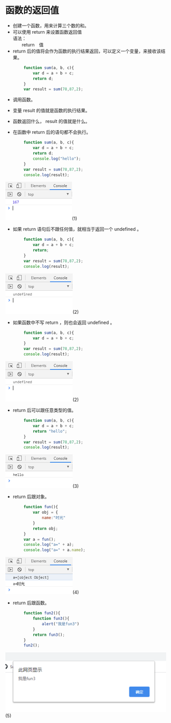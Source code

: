 # 函数的返回值

* 创建一个函数，用来计算三个数的和。
* 可以使用 return 来设置函数返回值  
语法：  
&emsp;&emsp;return&emsp;值  
* return 后的值将会作为函数的执行结果返回，可以定义一个变量，来接收该结果。

```javascript
        function sum(a, b, c){
            var d = a + b + c;
            return d;
        }
        var result = sum(78,87,2);
```

* 调用函数。
* 变量 result 的值就是函数的执行结果。
* 函数返回什么， result 的值就是什么。

* 在函数中 return 后的语句都不会执行。

```javascript
        function sum(a, b, c){
            var d = a + b + c;
            return d;
            console.log("hello");
        }
        var result = sum(78,87,2);
        console.log(result);
```
![image](../images/23/1.png)(1)

* 如果 return 语句后不跟任何值，就相当于返回一个 undefined 。

```javascript
        function sum(a, b, c){
            var d = a + b + c;
            return;
        }
        var result = sum(78,87,2);
        console.log(result);
```
![image](../images/23/2.png)(2)

* 如果函数中不写 return ，则也会返回 undefined 。

```javascript
        function sum(a, b, c){
            var d = a + b + c;
        }
        var result = sum(78,87,2);
        console.log(result);
```
![image](../images/23/2.png)(2)

* return 后可以跟任意类型的值。

```javascript
        function sum(a, b, c){
            var d = a + b + c;
            return "hello";
        }
        var result = sum(78,87,2);
        console.log(result);
```
![image](../images/23/3.png)(3)

* return 后跟对象。  

```javascript
        function fun(){
            var obj = {
                name:"时光"
            }
            return obj;
        }
        var a = fun();
        console.log("a=" + a);
        console.log("a=" + a.name);
```
![image](../images/23/4.png)(4)

* return 后跟函数。

```javascript
        function fun2(){
            function fun3(){
                alert("我是fun3")
            }
            return fun3();
        }
        fun2();
```
![image](../images/23/5.png)(5)

